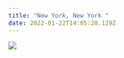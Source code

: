 ```yaml
---
title: "New York, New York "
date: 2022-01-22T14:05:28.129Z
---
```

![](https://ucarecdn.com/201ee591-c933-4e47-ab7f-7e30263e7f4c/)